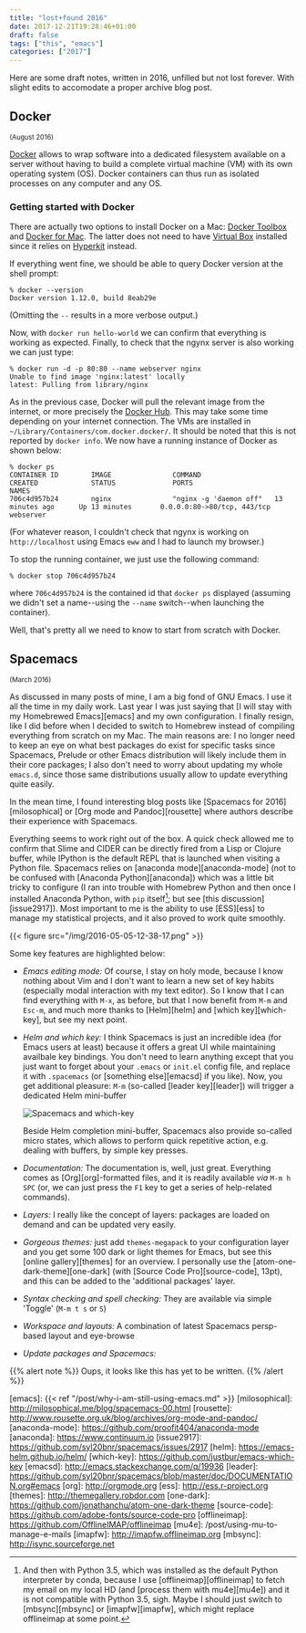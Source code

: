 ```yaml
---
title: "lost+found 2016"
date: 2017-12-21T19:28:46+01:00
draft: false
tags: ["this", "emacs"]
categories: ["2017"]
---
```


Here are some draft notes, written in 2016, unfilled but not lost forever. With slight edits to accomodate a proper archive blog post.

## Docker
<small>(August 2016)</small>

[Docker][docker] allows to wrap software into a dedicated filesystem available on a server without having to build a complete virtual machine (VM) with its own operating system (OS). Docker containers can thus run as isolated processes on any computer and any OS.

### Getting started with Docker

There are actually two options to install Docker on a Mac: [Docker Toolbox][docker-toolbox] and [Docker for Mac][docker-mac]. The latter does not need to have [Virtual Box][virtual-box] installed since it relies on [Hyperkit][hyperkit] instead.

If everything went fine, we should be able to query Docker version at the shell prompt:

```
% docker --version
Docker version 1.12.0, build 8eab29e
```
(Omitting the `--` results in a more verbose output.)

Now, with `docker run hello-world` we can confirm that everything is working as expected. Finally, to check that the ngynx server is also working we can just type:

```
% docker run -d -p 80:80 --name webserver nginx
Unable to find image 'nginx:latest' locally
latest: Pulling from library/nginx
```

As in the previous case, Docker will pull the relevant image from the internet, or more precisely the [Docker Hub][docker-hub]. This may take some time depending on your internet connection. The VMs are installed in `~/Library/Containers/com.docker.docker/`. It should be noted that this is not reported by `docker info`. We now have a running instance of Docker as shown below:

```
% docker ps
CONTAINER ID        IMAGE               COMMAND                  CREATED             STATUS              PORTS                         NAMES
706c4d957b24        nginx               "nginx -g 'daemon off"   13 minutes ago      Up 13 minutes       0.0.0.0:80->80/tcp, 443/tcp   webserver
```
(For whatever reason, I couldn't check that ngynx is working on `http://localhost` using Emacs `eww` and I had to launch my browser.)

To stop the running container, we just use the following command:

```
% docker stop 706c4d957b24
```

where `706c4d957b24` is the contained id that `docker ps` displayed (assuming we didn't set a name--using the `--name` switch--when launching the container).

Well, that's pretty all we need to know to start from scratch with Docker.


## Spacemacs
<small>(March 2016)</small>

As discussed in many posts of mine, I am a big fond of GNU Emacs. I use it all the time in my daily work. Last year I was just saying that [I will stay with my Homebrewed Emacs][emacs] and my own configuration. I finally resign, like I did before when I decided to switch to Homebrew instead of compiling everything from scratch on my Mac. The main reasons are: I no longer need to keep an eye on what best packages do exist for specific tasks since Spacemacs, Prelude or other Emacs distribution will likely include them in their core packages; I also don't need to worry about updating my whole `emacs.d`, since those same distributions usually allow to update everything quite easily.

In the mean time, I found interesting blog posts like [Spacemacs for 2016][milosophical] or [Org mode and Pandoc][rousette] where authors describe their experience with Spacemacs.

Everything seems to work right out of the box. A quick check allowed me to confirm that Slime and CIDER can be directly fired from a Lisp or Clojure buffer, while IPython is the default REPL that is launched when visiting a Python file. Spacemacs relies on [anaconda mode][anaconda-mode] (not to be confused with [Anaconda Python][anaconda]) which was a little bit tricky to configure (I ran into trouble with Homebrew Python and then once I installed Anaconda Python, with `pip` itself[^1]; but see [this discussion][issue2917]). Most important to me is the ability to use [ESS][ess] to manage my statistical projects, and it also proved to work quite smoothly.

{{< figure src="/img/2016-05-05-12-38-17.png" >}}

Some key features are highlighted below:

- *Emacs editing mode:* Of course, I stay on holy mode, because I know nothing about Vim and I don't want to learn a new set of key habits (especially modal interaction with my text editor). So I know that I can find everything with `M-x`, as before, but that I now benefit from `M-m` and `Esc-m`, and much more thanks to [Helm][helm] and [which key][which-key], but see my next point.

- *Helm and which key:* I think Spacemacs is just an incredible idea (for Emacs users at least) because it offers a great UI while maintaining availbale key bindings. You don't need to learn anything except that you just want to forget about your `.emacs` or `init.el` config file, and replace it with `.spacemacs` (or [something else][emacsd] if you like). Now, you get additional pleasure: `M-m` (so-called [leader key][leader]) will trigger a dedicated Helm mini-buffer

    ![Spacemacs and which-key](/img/2016-05-05-12-26-28.png)

    Beside Helm completion mini-buffer, Spacemacs also provide so-called micro states, which allows to perform quick repetitive action, e.g. dealing with buffers, by simple key presses.

- *Documentation:* The documentation is, well, just great. Everything comes as [Org][org]-formatted files, and it is readily available *via* `M-m h SPC` (or, we can just press the `F1` key to get a series of help-related commands).

- *Layers:* I really like the concept of layers: packages are loaded on demand and can be updated very easily.

- *Gorgeous themes:* just add `themes-megapack` to your configuration layer and you get some 100 dark or light themes for Emacs, but see this [online gallery][themes] for an overview. I personally use the [atom-one-dark-theme][one-dark] (with [Source Code Pro][source-code], 13pt), and this can be added to the 'additional packages' layer.

- *Syntax checking and spell checking:* They are available via simple 'Toggle' (`M-m t s` or `S`)

- *Workspace and layouts:* A combination of latest Spacemacs persp-based layout and eye-browse

- *Update packages and Spacemacs:*

{{% alert note %}}
Oups, it looks like this has yet to be written.
{{% /alert %}}

[^1]: And then with Python 3.5, which was installed as the default Python interpreter by conda, because I use [offlineimap][offlineimap] to fetch my email on my local HD (and [process them with mu4e][mu4e]) and it is not compatible with Python 3.5, sigh. Maybe I should just switch to [mbsync][mbsync] or [imapfw][imapfw], which might replace offlineimap at some point.


[docker]: https://www.docker.com
[docker-toolbox]: https://docs.docker.com/v1.10/mac/step_one/
[docker-mac]: https://docs.docker.com/docker-for-mac/
[virtual-box]: https://www.virtualbox.org
[hyperkit]: https://github.com/docker/HyperKit/
[docker-hub]: https://hub.docker.com
[cogmaster]: http://cogmaster-stats.github.io/site/
[openintrostat]: http://www.openintro.org/stat/
[lsr]: http://health.adelaide.edu.au/psychology/ccs/teaching/lsr/
[maa]: http://www.maa.org/publications/maa-reviews/modern-statistics-for-the-social-and-behavioral-sciences-a-practical-introduction
[Spacemacs]: http://spacemacs.org
[emacs]: {{< ref "/post/why-i-am-still-using-emacs.md" >}}
[milosophical]: http://milosophical.me/blog/spacemacs-00.html
[rousette]: http://www.rousette.org.uk/blog/archives/org-mode-and-pandoc/
[anaconda-mode]: https://github.com/proofit404/anaconda-mode
[anaconda]: https://www.continuum.io
[issue2917]: https://github.com/syl20bnr/spacemacs/issues/2917
[helm]: https://emacs-helm.github.io/helm/
[which-key]: https://github.com/justbur/emacs-which-key
[emacsd]: http://emacs.stackexchange.com/q/19936
[leader]: https://github.com/syl20bnr/spacemacs/blob/master/doc/DOCUMENTATION.org#emacs
[org]: http://orgmode.org
[ess]: http://ess.r-project.org
[themes]: http://themegallery.robdor.com
[one-dark]: https://github.com/jonathanchu/atom-one-dark-theme
[source-code]: https://github.com/adobe-fonts/source-code-pro
[offlineimap]: https://github.com/OfflineIMAP/offlineimap
[mu4e]: /post/using-mu-to-manage-e-mails
[imapfw]: http://imapfw.offlineimap.org
[mbsync]: http://isync.sourceforge.net
